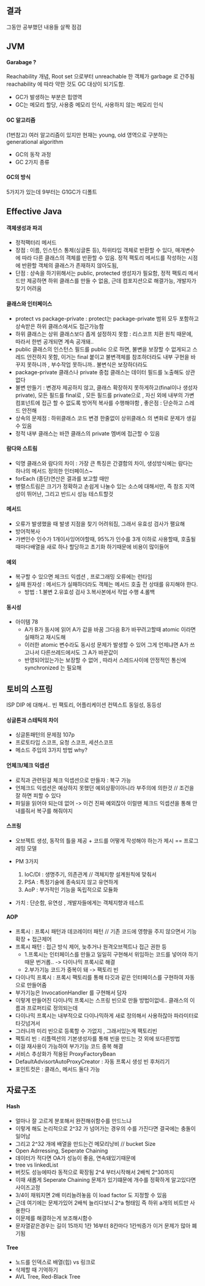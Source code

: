 ## 결과

그동안 공부했던 내용들 살짝 점검

## JVM
#### Garabage ?
Reachability 개념, Root set 으로부터 unreachable 한 객체가 garbage 로 간주됨
reachability 에 따라 약한 것도 GC 대상이 되기도함.
- GC가 발생하는 부분은 힙영역
- GC는 메모리 할당, 사용중 메모리 인식, 사용하지 않는 메모리 인식

#### GC 알고리즘
(1번참고) 여러 알고리즘이 있지만 현재는 young, old 영역으로 구분하는 generational algorithm
- GC의 동작 과정
- GC 2가지 종류

#### GC의 방식
5가지가 있는데 9부터는 G1GC가 디폴트

## Effective Java
#### 객체생성과 파괴
- 정적팩터리 메서드
- 장점 : 이름, 인스턴스 통제(싱글톤 등), 하위타입 객체로 반환할 수 있다, 매개변수에 따라 다른 클래스의 객체를 반환할 수 있음. 정적 팩토리 메서드를 작성하는 시점에 반환할 객체의 클래스가 존재하지 않아도됨,
- 단점 : 상속을 하기위해서는 public, protected 생성자가 필요함, 정적 팩토리 메서드만 제공하면 하위 클래스를 만들 수 없음, 근데 컴포지션으로 해결가능, 개발자가 찾기 어려움

#### 클래스와 인터페이스
- protect vs package-private : protect는 package-private 범위 모두 포함하고 상속받은 하위 클래스에서도 접근가능함
- 하위 클래스는 상위 클래스보다 좁게 설정하지 못함 : 리스코프 치환 원칙 때문에, 따라서 한번 공개되면 계속 공개돼..
- public 클래스의 인스턴스 필드를 public 으로 하면, 불변을 보장할 수 없게되고 스레드 안전하지 못함, 이거는 final 붙이고 불변객체를 참조하더라도 내부 구현을 바꾸지 못하니까 , 부수작업 못하니까.. 불변식은 보장하더라도
- package-private 클래스나 private 중첩 클래스는 데이터 필드를 노출해도 상관없다
- 불변 만들기 : 변경자 제공하지 않고, 클래스 확장하지 못하게하고(final이나 생성자 private), 모든 필드를 final로 , 모든 필드를 private으로 , 자신 외에 내부의 가변 컴포넌트에 접근 할 수 없도록 방어적 복사를 수행해야함 , 좋은점 : 단순하고 스레드 안전해
- 상속의 문제점 : 하위클래스 코드 변경 한줄없이 상위클래스 의 변화로 문제가 생길 수 있음
- 정적 내부 클래스는 바깐 클래스의 private 멤버에 접근할 수 있음

#### 람다와 스트림
- 익명 클래스와 람다의 차이 : 가장 큰 특징은 간결함의 차이, 생성방식에는 람다는 하나의 메서드 정의한 인터페이스~
- forEach (종단)연산은 결과를 보고할 때만
- 병렬스트림은 크기가 정확하고 손쉽게 나눌수 있는 소스에 대해서만, 즉 참조 지역성이 뛰어난, 그리고 반드시 성능 테스트할것

#### 메서드
- 오류가 발생했을 때 발생 지점을 찾기 어려워짐, 그래서 유효성 검사가 팰요해
- 방어적복사
- 가변인수 인수가 1개이사잉어야할때, 95%가 인수를 3개 이하로 사용할때, 호출될 때마다배열을 새로 하나 할당하고 초기화 하기때문에 비용이 많이들어

#### 예외
- 복구할 수 있으면 체크드 익셉션 , 프로그래밍 오류에는 런타임
- 실패 원자성 : 메서드가 실패하더라도 객체는 메서드 호출 전 상태를 유지해야 한다.
  - 방법 : 1.불변 2.유효성 검사 3.복사본에서 작업 수행 4.롤백

#### 동시성
- 아이템 78 
  - A가 B가 동시에 읽어 A가 값을 바꿈 그다음 B가 바꾸려고할때 atomic 이라면 실패하고 재시도해
  - 이러한 atomic 변수라도 동시성 문제가 발생할 수 있어 그게 언제냐면 A가 쓰고나서 다른쓰레드에서도 그 A가 바꾼값이 
  - 반영되어있는가는 보장할 수 없어 , 따라서 스레드사이에 안정적인 통신에 synchronized 는 필요해
  
  
## 토비의 스프링

ISP DIP 에 대해서..
빈 팩토리, 어플리케이션 컨텍스트
동일성, 동등성

#### 싱글톤과 스테틱의 차이
- 싱글톤패턴의 문제점 107p
- 프로토타입 스코프, 요청 스코프, 세션스코프
- 메소드 주입의 3가지 방법 why?

#### 언체크/체크 익셉션
- 로직과 관련된걸 체크 익셉션으로 만들자 : 복구 가능
- 언체크드 익셉션은 예상하지 못했던 예외상황이아니라 부주의에 의한것 // 조건을 잘 하면 피할 수 있다
- 파일을 읽어야 되는데 없어 -> 이건 진짜 예외잖아 이럴땐 체크드 익셉션을 통해 안내를줘서 복구를 해줘야지
 
#### 스프링
- 오브젝트 생성, 동작의 틀을 제공 + 코드를 어떻게 작성해야 하는가 제시 == 프로그레밍 모델
- PM 3가지 
  1. IoC/DI : 생명주기, 의존관계 // 객체지향 설계원칙에 맞춰서
  2. PSA : 특정기술에 종속되지 않고 유연하게
  3. AoP : 부가적인 기능을 독립적으로 모듈화

- 가치 : 단순함, 유연성 , 개발자들에게는 객체지향과 테스트

#### AOP
- 프록시 : 프록시 패턴과 데코레이터 패턴 // 기존 코드에 영향을 주지 않으면서 기능확장 + 접근제어
- 프록시 패턴 : 접근 방식 제어, 늦추거나 원격오브젝트나 접근 권한 등
  - 1.프록시는 인터페이스를 만들고 일일히 구현해서 위임하는 코드를 넣어야 하기 때문 번거롭..  -> 다이나믹 프록시로 해결
  - 2.부가기능 코드가 중복이 돼 -> 팩토리 빈
- 다이나믹 프록시 : 프록시 팩토리를 통해 타깃과 같은 인터페이스를 구현하여 자동으로 만들어줌
- 부가기능은 InvocationHandler 를 구현해서 담자
- 이렇게 만들어진 다이나믹 프록시는 스프링 빈으로 만들 방법이없네.. 클래스의 이름과 프로퍼티로 정의되는데
- 다이나믹 프록시는 내부적으로 다이나믹하게 새로 정의해서 사용하잖아 파라미터로 타깃넘겨서
- 그러니까 미리 빈으로 등록할 수 가없지 , 그래서있는게 팩토리빈
- 팩토리 빈 : 리플렉션의 기본생성자를 통해 빈을 만드는 것 외에 또다른방법
- 이걸 재사용이 가능하여 부가기능 코드 중복 해결
- 서비스 추상화가 적용된 ProxyFactoryBean
- DefaultAdvisortAutoProxyCreator : 자동 프록시 생성 빈 후처리기
- 포인트컷은 : 클래스, 메서드 둘다 가능

## 자료구조

#### Hash

- 얼마나 잘 고르게 분포해서 완전해쉬함수를 만드느냐
- 이렇게 해도 논리적으로 2^32 가 넘어가는 경우의 수를 가진다면 결국에는 충돌이 일어남
- 그리고 2^32 개에 배열을 만드는건 메모리낭비 // bucket Size
- Open Adrressing, Seperate Chaining
- 데이터가 적다면 OA가 성능이 좋음, 연속돼있기때문에
- tree vs linkedList
- 버킷도 성능에따라 동적으로 확장됨 2^4 부터시작해서 2배씩 2^30까지
- 이때 새롭게 Seperate Chaining 문제가 있기떄문에 개수를 정확하게 알고있다면 사이즈고정
- 3/4이 채워지면 2배 미리늘려놓음 이 load factor 도 지정할 수 있음
- 근데 여기에는 문제가있어 2배씩 늘리다보니 2^a 형태임 즉 하위 a개의 비트만 사용한다
- 이문제를 해결하는게 보조해시함수
- 문자열같은경우는 길이 15까지 1칸 16부터 8칸마다 1칸씩증가 이거 문제가 많아 폐기됨

#### Tree

- 노드를 인덱스로 배열(힙) vs 링크로
- 삭제할 때 기억하기
- AVL Tree, Red-Black Tree